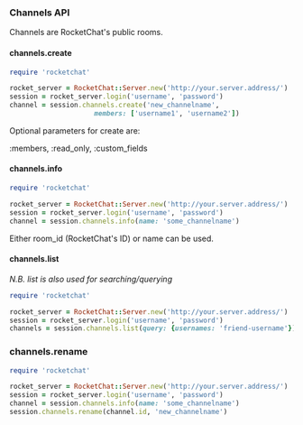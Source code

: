 ### Channels API

Channels are RocketChat's public rooms.

#### channels.create

```ruby
require 'rocketchat'

rocket_server = RocketChat::Server.new('http://your.server.address/')
session = rocket_server.login('username', 'password')
channel = session.channels.create('new_channelname',
                     members: ['username1', 'username2'])
```

Optional parameters for create are:

:members, :read_only, :custom_fields


#### channels.info

```ruby
require 'rocketchat'

rocket_server = RocketChat::Server.new('http://your.server.address/')
session = rocket_server.login('username', 'password')
channel = session.channels.info(name: 'some_channelname')
```

Either room_id (RocketChat's ID) or name can be used.


#### channels.list

_N.B. list is also used for searching/querying_

```ruby
require 'rocketchat'

rocket_server = RocketChat::Server.new('http://your.server.address/')
session = rocket_server.login('username', 'password')
channels = session.channels.list(query: {usernames: 'friend-username'})
```


### channels.rename

```ruby
require 'rocketchat'

rocket_server = RocketChat::Server.new('http://your.server.address/')
session = rocket_server.login('username', 'password')
channel = session.channels.info(name: 'some_channelname')
session.channels.rename(channel.id, 'new_channelname')
```
